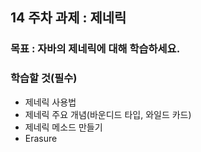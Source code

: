 ## 14 주차 과제 : 제네릭    

### 목표 : 자바의 제네릭에 대해 학습하세요.   

### 학습할 것(필수)   
* 제네릭 사용법    
* 제네릭 주요 개념(바운디드 타입, 와일드 카드)   
* 제네릭 메소드 만들기   
* Erasure   
